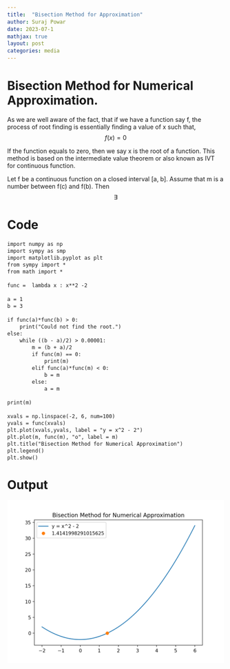 ```yaml
---
title:  "Bisection Method for Approximation"
author: Suraj Powar
date: 2023-07-1
mathjax: true
layout: post
categories: media
---
```


# Bisection Method for Numerical Approximation.
As we are well aware of the fact, that if we have a function say f, the process of root finding is essentially finding a value of x such that, $$ f(x) = 0$$

If the function equals to zero, then we say x is the root of a function. This method is based on the intermediate value theorem or also known as IVT for continuous function. 

Let f be a continuous function on a closed interval [a, b]. Assume that m is a number between f(c) and f(b). Then $$ \exists $$



# Code
```python3
import numpy as np
import sympy as smp
import matplotlib.pyplot as plt
from sympy import *
from math import *

func =  lambda x : x**2 -2

a = 1
b = 3

if func(a)*func(b) > 0:
    print("Could not find the root.")
else: 
    while ((b - a)/2) > 0.00001:
        m = (b + a)/2
        if func(m) == 0:
            print(m)
        elif func(a)*func(m) < 0:
            b = m
        else:
            a = m

print(m)

xvals = np.linspace(-2, 6, num=100)
yvals = func(xvals)
plt.plot(xvals,yvals, label = "y = x^2 - 2")
plt.plot(m, func(m), "o", label = m)
plt.title("Bisection Method for Numerical Approximation")
plt.legend()
plt.show()

```

# Output

![](assets/Figure_2.png)
